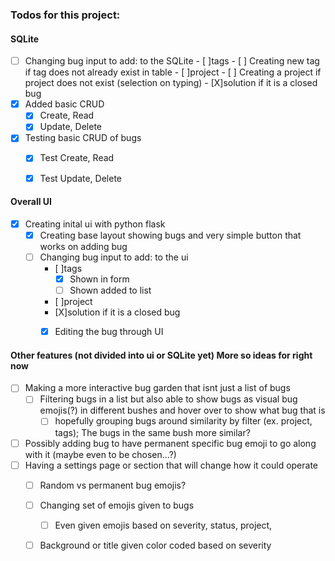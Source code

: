 ### Todos for this project:


#### SQLite
- [ ] Changing bug input to add: to the SQLite
        - [ ]tags
            - [ ] Creating new tag if tag does not already exist in table
        - [ ]project
            - [ ] Creating a project if project does not exist (selection on typing)
        - [X]solution if it is a closed bug
- [X] Added basic CRUD
    - [X] Create, Read
    - [X] Update, Delete
- [X] Testing basic CRUD of bugs 
    - [x] Test Create, Read
    - [X] Test Update, Delete


#### Overall UI
- [X] Creating inital ui with python flask
    - [X] Creating base layout showing bugs and very simple button that works on adding bug
    - [ ] Changing bug input to add: to the ui
        - [ ]tags
            - [X] Shown in form
            - [ ] Shown added to list 
        - [ ]project
        - [X]solution if it is a closed bug
        - [X] Editing the bug through UI



#### Other features (not divided into ui or SQLite yet) More so ideas for right now
- [ ] Making a more interactive bug garden that isnt just a list of bugs
    - [ ] Filtering bugs in a list but also able to show bugs as visual bug emojis(?) in different bushes and hover over to show what bug that is
        - [ ] hopefully grouping bugs around similarity by filter (ex. project, tags); The bugs in the same bush more similar?
- [ ] Possibly adding bug to have permanent specific bug emoji to go along with it (maybe even to be chosen...?)
- [ ] Having a settings page or section that will change how it could operate
    - [ ] Random vs permanent bug emojis?
    - [ ] Changing set of emojis given to bugs
        - [ ] Even given emojis based on severity, status, project,
    - [ ] Background or title given color coded based on severity

